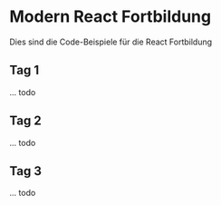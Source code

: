 # Modern React Fortbildung

Dies sind die Code-Beispiele für die React Fortbildung

## Tag 1

... todo

## Tag 2

... todo

## Tag 3

... todo
